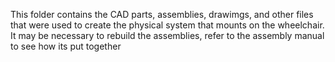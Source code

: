 This folder contains the CAD parts, assemblies, drawimgs, and other files that were used to create the physical system that mounts on the wheelchair.
It may be necessary to rebuild the assemblies, refer to the assembly manual to see how its put together
